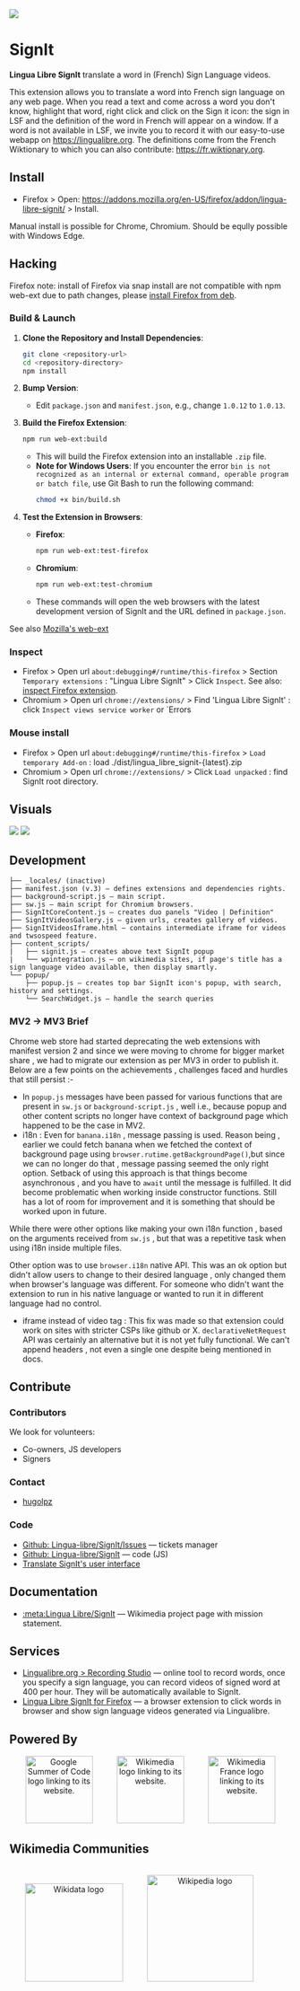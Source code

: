 <div align="centre">
  <img src="icons/SignIt banner.svg"/>
</div>

# SignIt

**Lingua Libre SignIt** translate a word in (French) Sign Language videos.

This extension allows you to translate a word into French sign language on any web page. When you read a text and come across a word you don't know, highlight that word, right click and click on the Sign it icon: the sign in LSF and the definition of the word in French will appear on a window. If a word is not available in LSF, we invite you to record it with our easy-to-use webapp on https://lingualibre.org. The definitions come from the French Wiktionary to which you can also contribute: https://fr.wiktionary.org.

## Install

- Firefox > Open: https://addons.mozilla.org/en-US/firefox/addon/lingua-libre-signit/ > Install.

Manual install is possible for Chrome, Chromium. Should be eqully possible with Windows Edge.

## Hacking

Firefox note: install of Firefox via snap install are not compatible with npm web-ext due to path changes, please [install Firefox from deb](https://support.mozilla.org/en-US/kb/install-firefox-linux#w_install-firefox-deb-package-for-debian-based-distributions).

### Build & Launch

1. **Clone the Repository and Install Dependencies**:

   ```bash
   git clone <repository-url>
   cd <repository-directory>
   npm install
   ```

2. **Bump Version**:

   - Edit `package.json` and `manifest.json`, e.g., change `1.0.12` to `1.0.13`.

3. **Build the Firefox Extension**:

   ```bash
   npm run web-ext:build
   ```

   - This will build the Firefox extension into an installable `.zip` file.
   - **Note for Windows Users**: If you encounter the error `bin is not recognized as an internal or external command, operable program or batch file`, use Git Bash to run the following command:
     ```bash
     chmod +x bin/build.sh
     ```

4. **Test the Extension in Browsers**:
   - **Firefox**:
     ```bash
     npm run web-ext:test-firefox
     ```
   - **Chromium**:
     ```bash
     npm run web-ext:test-chromium
     ```
   - These commands will open the web browsers with the latest development version of SignIt and the URL defined in `package.json`.

See also [Mozilla's web-ext](https://github.com/mozilla/web-ext)

### Inspect

- Firefox > Open url `about:debugging#/runtime/this-firefox` > Section `Temporary extensions` : "Lingua Libre SignIt" > Click `Inspect`. See also: [inspect Firefox extension](https://extensionworkshop.com/documentation/develop/debugging/).
- Chromium > Open url `chrome://extensions/` > Find 'Lingua Libre SignIt' : click `Inspect views service worker` or `Errors

### Mouse install

- Firefox > Open url `about:debugging#/runtime/this-firefox` > `Load temporary Add-on` : load ./dist/lingua_libre_signit-{latest}.zip
- Chromium > Open url `chrome://extensions/` > Click `Load unpacked` : find SignIt root directory.

## Visuals

<img src="doc/LinguaLibre_SignIt-01.png"/>
<img src="doc/LinguaLibre_SignIt-all.png"/>

## Development

```
├── _locales/ (inactive)
├── manifest.json (v.3) — defines extensions and dependencies rights.
├── background-script.js — main script.
├── sw.js — main script for Chromium browsers.
├── SignItCoreContent.js — creates duo panels "Video | Definition"
├── SignItVideosGallery.js — given urls, creates gallery of videos.
├── SignItVideosIframe.html — contains intermediate iframe for videos and twsospeed feature.
├── content_scripts/
|   ├── signit.js — creates above text SignIt popup
|   └── wpintegration.js — on wikimedia sites, if page's title has a sign language video available, then display smartly.
└── popup/
    ├── popup.js — creates top bar SignIt icon's popup, with search, history and settings.
    └── SearchWidget.js — handle the search queries
```

### MV2 -> MV3 Brief

Chrome web store had started deprecating the web extensions with manifest version 2 and since we were moving to chrome for bigger market share , we had to migrate our extension as per MV3 in order to publish it. Below are a few points on the achievements , challenges faced and hurdles that still persist :-

- In `popup.js` messages have been passed for various functions that are present in `sw.js` or `background-script.js` , well i.e., because popup and other content scripts no longer have context of background page which happened to be the case in MV2.
- i18n : Even for `banana.i18n` , message passing is used. Reason being , earlier we could fetch banana when we fetched the context of background page using `browser.rutime.getBackgroundPage()`,but since we can no longer do that , message passing seemed the only right option. Setback of using this approach is that things become asynchronous , and you have to `await` until the message is fulfilled. It did become problematic when working inside constructor functions. Still has a lot of room for improvement and it is something that should be worked upon in future.

While there were other options like making your own i18n function , based on the arguments received from `sw.js` , but that was a repetitive task when using i18n inside multiple files.

Other option was to use `browser.i18n` native API. This was an ok option but didn't allow users to change to their desired language , only changed them when browser's language was different. For someone who didn't want the extension to run in his native language or wanted to run it in different language had no control.

- iframe instead of video tag : This fix was made so that extension could work on sites with stricter CSPs like github or X. `declarativeNetRequest` API was certainly an alternative but it is not yet fully functional. We can't append headers , not even a single one despite being mentioned in docs.

## Contribute

### Contributors

We look for volunteers:

- Co-owners, JS developers
- Signers

### Contact

- [hugolpz](https://github.com/hugolpz)

### Code

- [Github: Lingua-libre/SignIt/Issues](https://github.com/lingua-libre/SignIt/issues) — tickets manager
- [Github: Lingua-libre/SignIt](https://github.com/lingua-libre/SignIt) — code (JS)
- [Translate SignIt's user interface](https://translatewiki.net/wiki/Translating:Lingua_Libre_SignIt)

## Documentation

- [:meta:Lingua Libre/SignIt](https://meta.wikimedia.org/wiki/Lingua_Libre/SignIt) — Wikimedia project page with mission statement.

## Services

- [Lingualibre.org > Recording Studio](https://LinguaLibre.org/wiki/Special:RecordWizard) — online tool to record words, once you specify a sign language, you can record videos of signed word at 400 per hour. They will be automatically available to SignIt.
- [Lingua Libre SignIt for Firefox](https://addons.mozilla.org/en-US/firefox/addon/lingua-libre-signit/) — a browser extension to click words in browser and show sign language videos generated via Lingualibre.

## Powered By

<div align="center">
<a href="https://summerofcode.withgoogle.com/"><img height="120" src="https://raw.githubusercontent.com/scribe-org/Organization/main/resources/images/logos/GSoCLogo.png" alt="Google Summer of Code logo linking to its website."></a>
&nbsp;&nbsp;&nbsp;&nbsp;&nbsp;&nbsp;&nbsp;&nbsp;&nbsp;
<a href="https://meta.wikimedia.org/"><img height="120" src="https://upload.wikimedia.org/wikipedia/commons/thumb/3/31/Wikimedia_Foundation_logo_-_vertical.svg/512px-Wikimedia_Foundation_logo_-_vertical.svg.png" alt="Wikimedia logo linking to its website."></a>
&nbsp;&nbsp;&nbsp;&nbsp;&nbsp;&nbsp;&nbsp;&nbsp;&nbsp;
<a href="https://www.wikimedia.fr/"><img height="120" src="https://upload.wikimedia.org/wikipedia/commons/thumb/7/75/Wikimedia_France_logo.svg/460px-Wikimedia_France_logo.svg.png" alt="Wikimedia France logo linking to its website."></a>
</div>

## Wikimedia Communities

<div align="center">
  <br>
  <a href="https://www.wikidata.org/"><img height="175" src="https://raw.githubusercontent.com/scribe-org/Organization/main/resources/images/logos/WikidataLogo.png" alt="Wikidata logo"></a>
  &nbsp;&nbsp;&nbsp;&nbsp;&nbsp;&nbsp;&nbsp;&nbsp;&nbsp;
  <a href="https://www.wikipedia.org/"><img height="190" src="https://raw.githubusercontent.com/scribe-org/Organization/main/resources/images/logos/WikipediaLogo.png" alt="Wikipedia logo"></a>
  &nbsp;&nbsp;&nbsp;&nbsp;&nbsp;&nbsp;&nbsp;&nbsp;&nbsp;
  <br>
</div>
